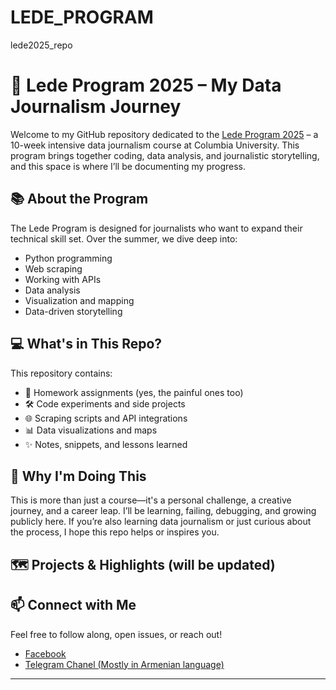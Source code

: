 # LEDE_PROGRAM
lede2025_repo

# 🗽 Lede Program 2025 – My Data Journalism Journey

Welcome to my GitHub repository dedicated to the [Lede Program 2025](https://journalism.columbia.edu/lede-program) – a 10-week intensive data journalism course at Columbia University. This program brings together coding, data analysis, and journalistic storytelling, and this space is where I’ll be documenting my progress.

## 📚 About the Program
The Lede Program is designed for journalists who want to expand their technical skill set. Over the summer, we dive deep into:
- Python programming
- Web scraping
- Working with APIs
- Data analysis
- Visualization and mapping
- Data-driven storytelling

## 💻 What's in This Repo?
This repository contains:
- 🧠 Homework assignments (yes, the painful ones too)
- 🛠️ Code experiments and side projects
- 🌐 Scraping scripts and API integrations
- 📊 Data visualizations and maps
- ✨ Notes, snippets, and lessons learned

## 🧭 Why I'm Doing This
This is more than just a course—it's a personal challenge, a creative journey, and a career leap. I’ll be learning, failing, debugging, and growing publicly here. If you’re also learning data journalism or just curious about the process, I hope this repo helps or inspires you.

## 🗺️ Projects & Highlights (will be updated)


## 📫 Connect with Me
Feel free to follow along, open issues, or reach out!

- [Facebook](https://www.facebook.com/kate.mamyan) 
- [Telegram Chanel (Mostly in Armenian language)](https://t.me/datajourno)

---



